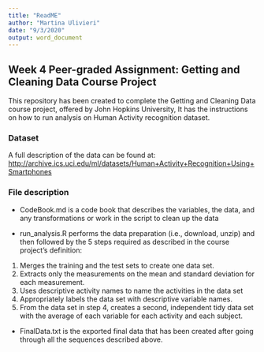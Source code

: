 ```yaml
---
title: "ReadME"
author: "Martina Ulivieri"
date: "9/3/2020"
output: word_document
---
```


## Week 4 Peer-graded Assignment: Getting and Cleaning Data Course Project

This repository has been created to complete the Getting and Cleaning Data course project, offered by John Hopkins University, It has the instructions on how to run analysis on Human Activity recognition dataset.

### Dataset
A full description of the data can be found at: http://archive.ics.uci.edu/ml/datasets/Human+Activity+Recognition+Using+Smartphones

### File description
- CodeBook.md is a code book that describes the variables, the data, and any transformations or work in the script to clean up the data

- run_analysis.R performs the data preparation (i.e., download, unzip) and then followed by the 5 steps required as described in the course project’s definition:
1. Merges the training and the test sets to create one data set.
2. Extracts only the measurements on the mean and standard deviation for each measurement.
3. Uses descriptive activity names to name the activities in the data set
4. Appropriately labels the data set with descriptive variable names.
5. From the data set in step 4, creates a second, independent tidy data set with the average of each variable for each activity and each subject.

- FinalData.txt is the exported final data that has been created after going through all the sequences described above.